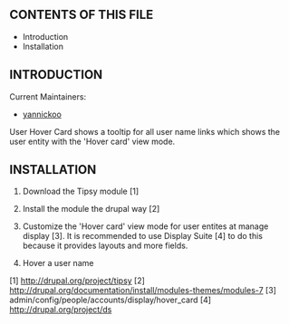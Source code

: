 CONTENTS OF THIS FILE
---------------------

 * Introduction
 * Installation


INTRODUCTION
------------

Current Maintainers:

*  [yannickoo](http://drupal.org/user/531118)

User Hover Card shows a tooltip for all user name links which shows the user
entity with the 'Hover card' view mode.


INSTALLATION
------------

1. Download the Tipsy module [1]

2. Install the module the drupal way [2]

3. Customize the 'Hover card' view mode for user entites at manage display [3].
   It is recommended to use Display Suite [4] to do this because it provides
   layouts and more fields.

4. Hover a user name

[1] http://drupal.org/project/tipsy
[2] http://drupal.org/documentation/install/modules-themes/modules-7
[3] admin/config/people/accounts/display/hover_card
[4] http://drupal.org/project/ds
